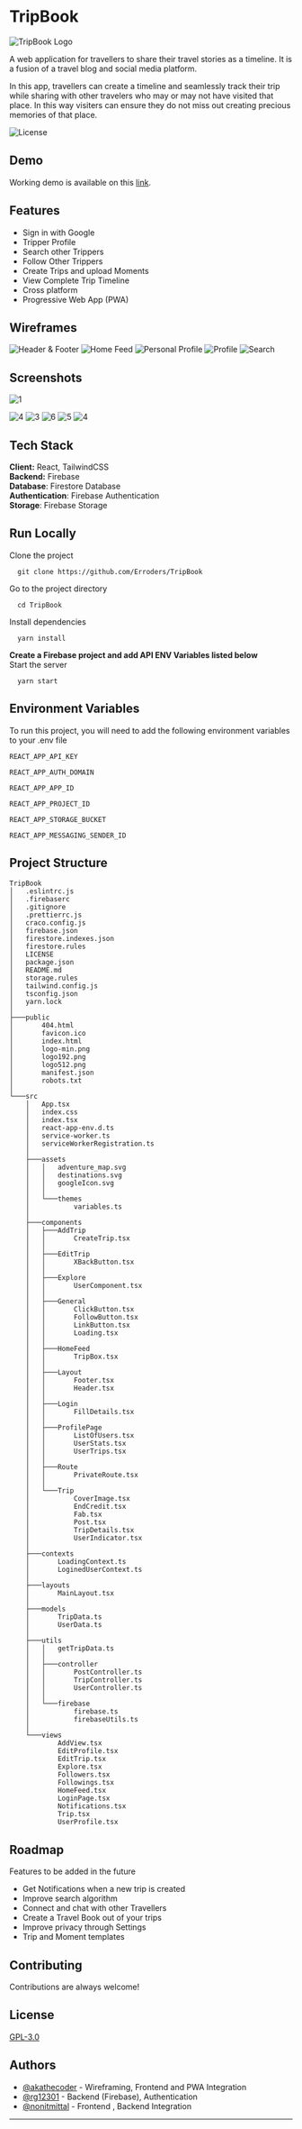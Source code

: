 # TripBook

![TripBook Logo](https://user-images.githubusercontent.com/50939480/122393496-8fd1d380-cf92-11eb-94c3-f8f20113f916.png)

A web application for travellers to share their travel stories as a timeline. It is a fusion of a travel blog and social media platform.

In this app, travellers can create a timeline and seamlessly track their trip while sharing with other travelers who may or may not have visited that place. In this way visiters can ensure they do not miss out creating precious memories of that place.

![License](https://img.shields.io/github/license/Erroders/TripBook?style=flat-square)

## Demo

Working demo is available on this [link](https://tripbook.tk).

## Features

- Sign in with Google
- Tripper Profile
- Search other Trippers
- Follow Other Trippers
- Create Trips and upload Moments
- View Complete Trip Timeline
- Cross platform
- Progressive Web App (PWA)

## Wireframes

<!-- <iframe style="border: 1px solid rgba(0, 0, 0, 0.1);" width="800" height="450" src="https://www.figma.com/embed?embed_host=share&url=https%3A%2F%2Fwww.figma.com%2Fproto%2FOtdRVVifZX2WzyifdX0Gjf%2FTripBook%3Fnode-id%3D26%253A4%26scaling%3Dscale-down%26page-id%3D26%253A2" allowfullscreen></iframe> -->

<!-- ![Wireframe Screenshot](https://user-images.githubusercontent.com/50939480/122399696-a67b2900-cf98-11eb-824e-1b289c57f7b2.png) -->

![Header & Footer](https://user-images.githubusercontent.com/50939480/122414938-214a4100-cfa5-11eb-94a4-8ce16b87492f.png)
![Home Feed](https://user-images.githubusercontent.com/50939480/122414944-21e2d780-cfa5-11eb-8f92-8d214e226ce6.png)
![Personal Profile](https://user-images.githubusercontent.com/50939480/122414947-227b6e00-cfa5-11eb-9533-ac5123c054d9.png)
![Profile](https://user-images.githubusercontent.com/50939480/122414951-23140480-cfa5-11eb-8ffd-30a8ab0fcfd6.png)
![Search](https://user-images.githubusercontent.com/50939480/122414955-23140480-cfa5-11eb-8f0f-b2428f57b2b4.png)

## Screenshots

![1](https://user-images.githubusercontent.com/50939480/122433551-f74c4b00-cfb3-11eb-87db-6fe6e4da86d8.jpg)

<!-- ![2](https://user-images.githubusercontent.com/50939480/122418405-cebe5400-cfa7-11eb-8017-2b4512aac344.png) -->

![4](https://user-images.githubusercontent.com/50939480/122418417-cfef8100-cfa7-11eb-8bfd-210a7277053e.jpeg)
![3](https://user-images.githubusercontent.com/50939480/122418413-cfef8100-cfa7-11eb-9139-948a6a2c0279.jpeg)
![6](https://user-images.githubusercontent.com/50939480/122418426-d1b94480-cfa7-11eb-958a-b4e9f687693c.jpeg)
![5](https://user-images.githubusercontent.com/50939480/122418425-d120ae00-cfa7-11eb-97b5-54b04c001091.jpeg)
![4](https://user-images.githubusercontent.com/50939480/122418421-d0881780-cfa7-11eb-9161-394a7a69387b.jpeg)

<!-- ![7](https://user-images.githubusercontent.com/50939480/122418431-d1b94480-cfa7-11eb-85fd-6105eb1e98a8.jpeg) -->

## Tech Stack

**Client:** React, TailwindCSS  
**Backend:** Firebase  
**Database**: Firestore Database  
**Authentication**: Firebase Authentication  
**Storage**: Firebase Storage

## Run Locally

Clone the project

```shell
  git clone https://github.com/Erroders/TripBook
```

Go to the project directory

```shell
  cd TripBook
```

Install dependencies

```shell
  yarn install
```

**Create a Firebase project and add API ENV Variables listed below**  
Start the server

```shell
  yarn start
```

## Environment Variables

To run this project, you will need to add the following environment variables to your .env file

`REACT_APP_API_KEY`

`REACT_APP_AUTH_DOMAIN`

`REACT_APP_APP_ID`

`REACT_APP_PROJECT_ID`

`REACT_APP_STORAGE_BUCKET`

`REACT_APP_MESSAGING_SENDER_ID`

## Project Structure

```shell
TripBook
│   .eslintrc.js
│   .firebaserc
│   .gitignore
│   .prettierrc.js
│   craco.config.js
│   firebase.json
│   firestore.indexes.json
│   firestore.rules
│   LICENSE
│   package.json
│   README.md
│   storage.rules
│   tailwind.config.js
│   tsconfig.json
│   yarn.lock
│
├───public
│       404.html
│       favicon.ico
│       index.html
│       logo-min.png
│       logo192.png
│       logo512.png
│       manifest.json
│       robots.txt
│
└───src
    │   App.tsx
    │   index.css
    │   index.tsx
    │   react-app-env.d.ts
    │   service-worker.ts
    │   serviceWorkerRegistration.ts
    │
    ├───assets
    │   │   adventure_map.svg
    │   │   destinations.svg
    │   │   googleIcon.svg
    │   │
    │   └───themes
    │           variables.ts
    │
    ├───components
    │   ├───AddTrip
    │   │       CreateTrip.tsx
    │   │
    │   ├───EditTrip
    │   │       XBackButton.tsx
    │   │
    │   ├───Explore
    │   │       UserComponent.tsx
    │   │
    │   ├───General
    │   │       ClickButton.tsx
    │   │       FollowButton.tsx
    │   │       LinkButton.tsx
    │   │       Loading.tsx
    │   │
    │   ├───HomeFeed
    │   │       TripBox.tsx
    │   │
    │   ├───Layout
    │   │       Footer.tsx
    │   │       Header.tsx
    │   │
    │   ├───Login
    │   │       FillDetails.tsx
    │   │
    │   ├───ProfilePage
    │   │       ListOfUsers.tsx
    │   │       UserStats.tsx
    │   │       UserTrips.tsx
    │   │
    │   ├───Route
    │   │       PrivateRoute.tsx
    │   │
    │   └───Trip
    │           CoverImage.tsx
    │           EndCredit.tsx
    │           Fab.tsx
    │           Post.tsx
    │           TripDetails.tsx
    │           UserIndicator.tsx
    │
    ├───contexts
    │       LoadingContext.ts
    │       LoginedUserContext.ts
    │
    ├───layouts
    │       MainLayout.tsx
    │
    ├───models
    │       TripData.ts
    │       UserData.ts
    │
    ├───utils
    │   │   getTripData.ts
    │   │
    │   ├───controller
    │   │       PostController.ts
    │   │       TripController.ts
    │   │       UserController.ts
    │   │
    │   └───firebase
    │           firebase.ts
    │           firebaseUtils.ts
    │
    └───views
            AddView.tsx
            EditProfile.tsx
            EditTrip.tsx
            Explore.tsx
            Followers.tsx
            Followings.tsx
            HomeFeed.tsx
            LoginPage.tsx
            Notifications.tsx
            Trip.tsx
            UserProfile.tsx
```

## Roadmap

Features to be added in the future

- Get Notifications when a new trip is created
- Improve search algorithm
- Connect and chat with other Travellers
- Create a Travel Book out of your trips
- Improve privacy through Settings
- Trip and Moment templates

## Contributing

Contributions are always welcome!

## License

[GPL-3.0](https://choosealicense.com/licenses/gpl-3.0/)

## Authors

- [@akathecoder](https://www.github.com/akathecoder) - Wireframing, Frontend and PWA Integration
- [@rg12301](https://www.github.com/rg12301) - Backend (Firebase), Authentication
- [@nonitmittal](https://www.github.com/nonitmittal) - Frontend , Backend Integration

---
